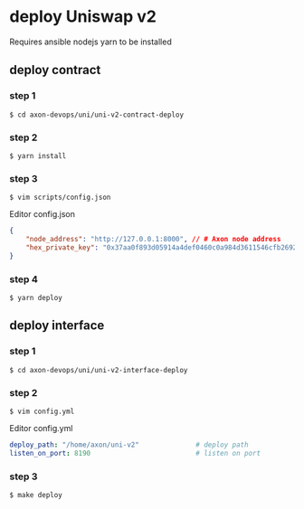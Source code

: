# deploy Uniswap v2

Requires ansible nodejs yarn to be installed 

## deploy contract 
### step 1
```shell
$ cd axon-devops/uni/uni-v2-contract-deploy
```

### step 2
```shell
$ yarn install
```


### step 3

```shell
$ vim scripts/config.json
```

Editor config.json

```json
{
    "node_address": "http://127.0.0.1:8000", // # Axon node address
    "hex_private_key": "0x37aa0f893d05914a4def0460c0a984d3611546cfb26924d7a7ca6e0db9950a2d" // Your private key
}
```


### step 4

```shell
$ yarn deploy
```

## deploy interface
### step 1
```shell
$ cd axon-devops/uni/uni-v2-interface-deploy
```

### step 2
```shell
$ vim config.yml
```
Editor config.yml

```yml
deploy_path: "/home/axon/uni-v2"              # deploy path
listen_on_port: 8190                          # listen on port
```


### step 3

```shell
$ make deploy
```

